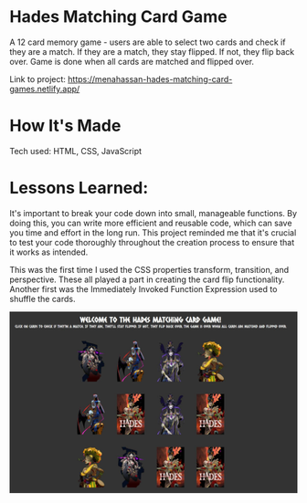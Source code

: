 # Hades Matching Card Game
A 12 card memory game - users are able to select two cards and check if they are a match. If they are a match, they stay flipped. If not, they flip back over. Game is done when all cards are matched and flipped over.

Link to project: https://menahassan-hades-matching-card-games.netlify.app/

# How It's Made
Tech used: HTML, CSS, JavaScript

# Lessons Learned:
 It's important to break your code down into small, manageable functions. By doing this, you can write more efficient and reusable code, which can save you time and effort in the long run. This project reminded me that it's crucial to test your code thoroughly throughout the creation process to ensure that it works as intended.

 This was the first time I used the CSS properties transform, transition, and perspective. These all played a part in creating the card flip functionality. Another first was the Immediately Invoked Function Expression used to shuffle the cards.

<img src="hades-matching-card-game-browser-screenshot.JPG">
